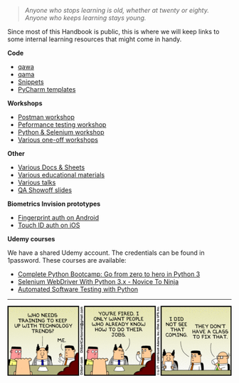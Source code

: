 > *Anyone who stops learning is old, whether at twenty or eighty. Anyone who keeps learning stays young.*

Since most of this Handbook is public, this is where we will keep links to some internal learning resources that might come in handy.

**Code**

- [qawa](https://github.com/infinum/qawa)
- [qama](https://github.com/infinum/qama)
- [Snippets]()
- [PyCharm templates](https://drive.google.com/file/d/1Pj_DtSkmm6KpqsMRTmKlZVkmyX5nNLok/view?usp=sharing)

**Workshops**

- [Postman workshop](https://drive.google.com/drive/folders/1BVGx8em1BHfnBXvHh2a5TrlwmLOVDbLh)
- [Peformance testing workshop](https://drive.google.com/drive/folders/1hG-Gfjln1HHcUP534W114awNXg6P7FJt)
- [Python & Selenium workshop](https://drive.google.com/drive/folders/1CHXeviKfLyAvydNxK9nQ-MyHM7x9SWkm)
- [Various one-off workshops](https://drive.google.com/drive/folders/1aXkmbGrgGjh4El_gUBHy-zOWXrhfg1gN)

**Other**

- [Various Docs & Sheets](https://drive.google.com/drive/folders/14vekqHhEFDgfgjnSFrzyJyBsRU_Xw6vy)
- [Various educational materials](https://drive.google.com/drive/folders/1bdxBVBD4tgjYE7dJ4UXOYcOCgSOvvbyd)
- [Various talks](https://drive.google.com/drive/folders/1emcQpxKeBNPuH-NeTmlrA7dBm5jtNnSE)
- [QA Showoff slides](https://drive.google.com/drive/folders/1kDWrNMhDh7Ds4ShjzohV28UDh0IDrACm)

**Biometrics Invision prototypes**

- [Fingerprint auth on Android](https://projects.invisionapp.com/boards/RY3B6WXDE23KV/)
- [Touch ID auth on iOS](https://projects.invisionapp.com/boards/KD3BICTQZW7CP/)

**Udemy courses**

We have a shared Udemy account. The credentials can be found in 1password. These courses are available:

- [Complete Python Bootcamp: Go from zero to hero in Python 3](https://www.udemy.com/complete-python-bootcamp/learn/v4/overview)
- [Selenium WebDriver With Python 3.x - Novice To Ninja](https://www.udemy.com/selenium-webdriver-with-python3/learn/v4/overview)
- [Automated Software Testing with Python](https://www.udemy.com/automated-software-testing-with-python/learn/v4/overview)


---

![dilbert-training.gif](/img/dilbert-training.gif)
